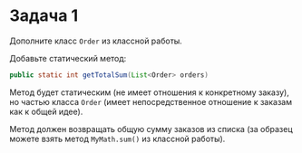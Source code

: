 # Задача 1

Дополните класс `Order` из классной работы.

Добавьте статический метод:
```java
public static int getTotalSum(List<Order> orders)
```

Метод будет статическим (не имеет отношения к конкретному заказу), но частью класса `Order` (имеет непосредственное отношение к заказам как к общей идее).

Метод должен возвращать общую сумму заказов из списка (за образец можете взять метод `MyMath.sum()` из классной работы).
